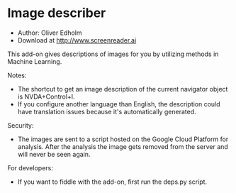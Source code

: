 # Image describer

* Author: Oliver Edholm
* Download at http://www.screenreader.ai

This add-on gives descriptions of images for you by utilizing methods in Machine Learning.

Notes:
* The shortcut to get an image description of the current navigator object is NVDA+Control+I.
* If you configure another language than English, the description could have translation issues because it's automatically generated.

Security:
* The images are sent to a script hosted on the Google Cloud Platform for analysis. After the analysis the image gets removed from the server and will never be seen again.

For developers:
* If you want to fiddle with the add-on, first run the deps.py script.